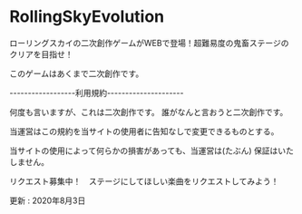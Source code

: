 # RollingSkyEvolution
ローリングスカイの二次創作ゲームがWEBで登場！超難易度の鬼畜ステージのクリアを目指せ！

このゲームはあくまで二次創作です。

------------------利用規約---------------------

何度も言いますが、これは二次創作です。
誰がなんと言おうと二次創作です。

当運営はこの規約を当サイトの使用者に告知なしで変更できるものとする。

当サイトの使用によって何らかの損害があっても、当運営は(たぶん)
保証はいたしません。

リクエスト募集中！　ステージにしてほしい楽曲をリクエストしてみよう！

更新 : 2020年8月3日

